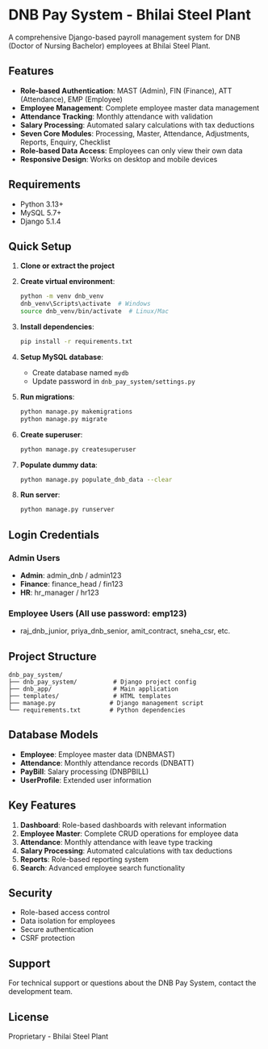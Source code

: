 # DNB Pay System - Bhilai Steel Plant

A comprehensive Django-based payroll management system for DNB (Doctor of Nursing Bachelor) employees at Bhilai Steel Plant.

## Features

- **Role-based Authentication**: MAST (Admin), FIN (Finance), ATT (Attendance), EMP (Employee)
- **Employee Management**: Complete employee master data management
- **Attendance Tracking**: Monthly attendance with validation
- **Salary Processing**: Automated salary calculations with tax deductions
- **Seven Core Modules**: Processing, Master, Attendance, Adjustments, Reports, Enquiry, Checklist
- **Role-based Data Access**: Employees can only view their own data
- **Responsive Design**: Works on desktop and mobile devices

## Requirements

- Python 3.13+
- MySQL 5.7+
- Django 5.1.4

## Quick Setup

1. **Clone or extract the project**
2. **Create virtual environment**:
   ```bash
   python -m venv dnb_venv
   dnb_venv\Scripts\activate  # Windows
   source dnb_venv/bin/activate  # Linux/Mac
   ```

3. **Install dependencies**:
   ```bash
   pip install -r requirements.txt
   ```

4. **Setup MySQL database**:
   - Create database named `mydb`
   - Update password in `dnb_pay_system/settings.py`

5. **Run migrations**:
   ```bash
   python manage.py makemigrations
   python manage.py migrate
   ```

6. **Create superuser**:
   ```bash
   python manage.py createsuperuser
   ```

7. **Populate dummy data**:
   ```bash
   python manage.py populate_dnb_data --clear
   ```

8. **Run server**:
   ```bash
   python manage.py runserver
   ```

## Login Credentials

### Admin Users
- **Admin**: admin_dnb / admin123
- **Finance**: finance_head / fin123  
- **HR**: hr_manager / hr123

### Employee Users (All use password: emp123)
- raj_dnb_junior, priya_dnb_senior, amit_contract, sneha_csr, etc.

## Project Structure

```
dnb_pay_system/
├── dnb_pay_system/          # Django project config
├── dnb_app/                 # Main application
├── templates/               # HTML templates
├── manage.py               # Django management script
└── requirements.txt        # Python dependencies
```

## Database Models

- **Employee**: Employee master data (DNBMAST)
- **Attendance**: Monthly attendance records (DNBATT)  
- **PayBill**: Salary processing (DNBPBILL)
- **UserProfile**: Extended user information

## Key Features

1. **Dashboard**: Role-based dashboards with relevant information
2. **Employee Master**: Complete CRUD operations for employee data
3. **Attendance**: Monthly attendance with leave type tracking
4. **Salary Processing**: Automated calculations with tax deductions
5. **Reports**: Role-based reporting system
6. **Search**: Advanced employee search functionality

## Security

- Role-based access control
- Data isolation for employees
- Secure authentication
- CSRF protection

## Support

For technical support or questions about the DNB Pay System, contact the development team.

## License

Proprietary - Bhilai Steel Plant
